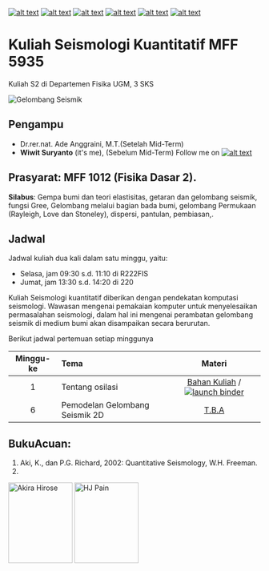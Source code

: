 [![alt text][1.1]][1]
[![alt text][2.1]][2]
[![alt text][3.1]][3]
[![alt text][4.1]][4]
[![alt text][5.1]][5]
[![alt text][6.1]][6]

[1.1]: http://i.imgur.com/tXSoThF.png (twitter icon with padding)
[2.1]: http://i.imgur.com/P3YfQoD.png (facebook icon with padding)
[3.1]: http://i.imgur.com/yCsTjba.png (google plus icon with padding)
[4.1]: http://i.imgur.com/YckIOms.png (tumblr icon with padding)
[5.1]: http://i.imgur.com/1AGmwO3.png (dribbble icon with padding)
[6.1]: http://i.imgur.com/0o48UoR.png (github icon with padding)


# Kuliah Seismologi Kuantitatif MFF 5935
Kuliah S2 di Departemen Fisika UGM, 3 SKS

![Gelombang Seismik](http://www.indiana.edu/~geol105/images/gaia_chapter_3/seismicwaves.gif)

## Pengampu
- Dr.rer.nat. Ade Anggraini, M.T.(Setelah Mid-Term)
- **Wiwit Suryanto** (it's me), (Sebelum Mid-Term)
Follow me on [![alt text][1.1]][1]

## Prasyarat: MFF 1012 (Fisika Dasar 2).
**Silabus**: Gempa bumi dan teori elastisitas, getaran dan gelombang seismik, fungsi Gree, Gelombang melalui bagian bada bumi, gelombang Permukaan (Rayleigh, Love dan Stoneley), dispersi, pantulan, pembiasan,.

## Jadwal

Jadwal kuliah dua kali dalam satu minggu, yaitu:
- Selasa, jam 09:30 s.d. 11:10 di R222FIS
- Jumat, jam 13:30 s.d. 14:20 di 220

Kuliah Seismologi kuantitatif diberikan dengan pendekatan komputasi seismologi. Wawasan mengenai pemakaian komputer untuk menyelesaikan permasalahan seismologi, dalam hal ini mengenai perambatan gelombang seismik di medium bumi akan disampaikan secara berurutan.

Berikut jadwal pertemuan setiap minggunya

| Minggu-ke | Tema                                 | Materi |
|:------:|:-------------------------------------|:-------:|
| 1     | Tentang osilasi | [Bahan Kuliah](http://nbviewer.ipython.org/github/maswiet/Kuliah_Gelombang/Minggu_1_Osilasi.ipynb) / [![launch binder](https://mybinder.org/badge.svg)](https://mybinder.org/v2/gh/#) |
| 6     | Pemodelan Gelombang Seismik 2D | [T.B.A](#) |




## BukuAcuan:
1. Aki, K., dan P.G. Richard, 2002: Quantitative Seismology, W.H. Freeman.
2. 
<img src="http://t3.gstatic.com/images?q=tbn:ANd9GcSFbkDFo0_fFu9L2fIyD9KhRAAEJ0-x4KWZOgSl2leCGkdwYqV7" width=128px height=161px alt='Akira Hirose'> <img src="http://t2.gstatic.com/images?q=tbn:ANd9GcQiGb3uvXOECRVEuEiydDC09oxjIL41vW36TOt0LDxvbKbAZr_q" width=128px height=161px alt='HJ Pain'>


 [1]: http://www.twitter.com/maswiet
 [2]: http://www.facebook.com/mas.wiet.52
 [3]: https://plus.google.com/#
 [4]: http://#
 [5]: http://dribbble.com/#
 [6]: http://www.github.com/maswiet
